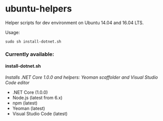 # ubuntu-helpers
Helper scripts for dev environment on Ubuntu 14.04 and 16.04 LTS.

Usage:
```
sudo sh install-dotnet.sh
```

### Currently available:

#### install-dotnet.sh
*Installs .NET Core 1.0.0 and helpers: Yeoman scaffolder and Visual Studio Code editor*

- .NET Core (1.0.0)
- Node.js (latest from 6.x)
- npm (latest)
- Yeoman (latest)
- Visual Studio Code (latest)

